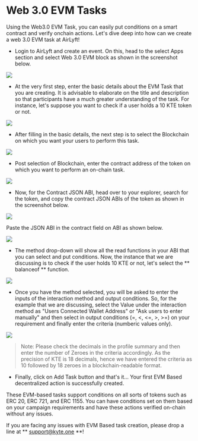 # Web 3.0 EVM Tasks

Using the Web3.0 EVM Task, you can easily put conditions on a smart contract and verify onchain actions. Let's dive deep into how can we create a web 3.0 EVM task at AirLyft! 

- Login to AirLyft and create an event. On this, head to the select Apps section and select Web 3.0 EVM block as shown in the screenshot below. 

![](../../../images/web3evmMain.png)

- At the very first step, enter the basic details about the EVM Task that you are creating. It is advisable to elaborate on the title and description so that participants have a much greater understanding of the task. For instance, let's suppose you want to check if a user holds a 10 KTE token or not.

![](../../../images/web3Basic.png)

- After filling in the basic details, the next step is to select the Blockchain on which you want your users to perform this task. 

![](../../../images/web3Blockchain.png)

- Post selection of Blockchain, enter the contract address of the token on which you want to perform an on-chain task.

![](../../../images/web3ContractAddress.png)

- Now, for the Contract JSON ABI, head over to your explorer, search for the token, and copy the contract JSON ABIs of the token as shown in the screenshot below. 

![](../../../images/web3JSONABI.png)

Paste the JSON ABI in the contract field on ABI as shown below. 

![](../../../images/web3JSONAirLyft.png)

- The method drop-down will show all the read functions in your ABI that you can select and put conditions. Now, the instance that we are discussing is to check if the user holds 10 KTE or not, let's select the ** balanceof ** function.

![](../../../images/web3Method.png)

- Once you have the method selected, you will be asked to enter the inputs of the interaction method and output conditions.  So, for the example that we are discussing, select the Value under the interaction method as "Users Connected Wallet Address" or "Ask users to enter manually" and then select in output conditions (=, <, <=, >, >=) on your requirement and finally enter the criteria (numberic values only). 

![](../../../images/web3Conditions.png)

> Note: Please check the decimals in the profile summary and then enter the number of Zeroes in the criteria accordingly. As the precision of KTE is 18 decimals, hence we have entered the criteria as 10 followed by 18 zeroes in a blockchain-readable format. 

- Finally, click on Add Task button and that's it... Your first EVM Based decentralized action is successfully created. 

These EVM-based tasks support conditions on all sorts of tokens such as ERC 20, ERC 721, and ERC 1155. You can have conditions set on them based on your campaign requirements and have these actions verified on-chain without any issues. 

If you are facing any issues with EVM Based task creation, please drop a line at ** support@kyte.one **!